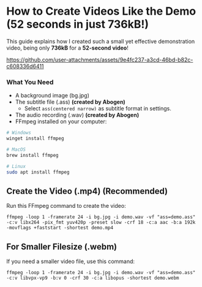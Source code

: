 # How to Create Videos Like the Demo (52 seconds in just 736kB!)

This guide explains how I created such a small yet effective demonstration video, being only **736kB** for a **52-second video**!

https://github.com/user-attachments/assets/9e4fc237-a3cd-46bd-b82c-c608336d6411

### What You Need

- A background image (bg.jpg)
- The subtitle file (.ass) **(created by Abogen)**
    - Select `ass(centered narrow)` as subtitle format in settings.
- The audio recording (.wav) **(created by Abogen)**
- FFmpeg installed on your computer:

```bash
# Windows
winget install ffmpeg

# MacOS
brew install ffmpeg

# Linux
sudo apt install ffmpeg
```

## Create the Video (.mp4) (Recommended)

Run this FFmpeg command to create the video:

```
ffmpeg -loop 1 -framerate 24 -i bg.jpg -i demo.wav -vf "ass=demo.ass" -c:v libx264 -pix_fmt yuv420p -preset slow -crf 18 -c:a aac -b:a 192k -movflags +faststart -shortest demo.mp4
```

## For Smaller Filesize (.webm)

If you need a smaller video file, use this command:

```
ffmpeg -loop 1 -framerate 24 -i bg.jpg -i demo.wav -vf "ass=demo.ass" -c:v libvpx-vp9 -b:v 0 -crf 30 -c:a libopus -shortest demo.webm
```




